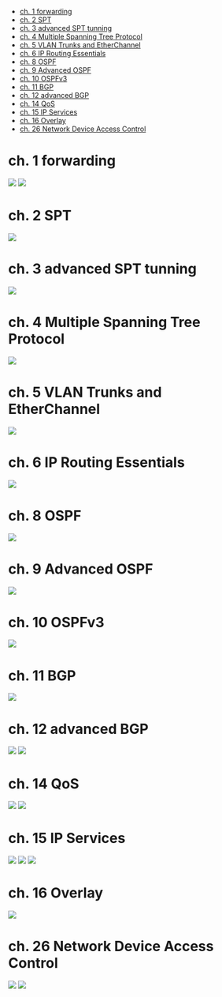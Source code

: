 - [ch. 1 forwarding](#ch-1-forwarding)
- [ch. 2 SPT](#ch-2-spt)
- [ch. 3 advanced SPT tunning](#ch-3-advanced-spt-tunning)
- [ch. 4 Multiple Spanning Tree Protocol](#ch-4-multiple-spanning-tree-protocol)
- [ch. 5 VLAN Trunks and EtherChannel](#ch-5-vlan-trunks-and-etherchannel)
- [ch. 6 IP Routing Essentials](#ch-6-ip-routing-essentials)
- [ch. 8 OSPF](#ch-8-ospf)
- [ch. 9 Advanced OSPF](#ch-9-advanced-ospf)
- [ch. 10 OSPFv3](#ch-10-ospfv3)
- [ch. 11 BGP](#ch-11-bgp)
- [ch. 12 advanced BGP](#ch-12-advanced-bgp)
- [ch. 14 QoS](#ch-14-qos)
- [ch. 15 IP Services](#ch-15-ip-services)
- [ch. 16 Overlay](#ch-16-overlay)
- [ch. 26 Network Device Access Control](#ch-26-network-device-access-control)

# ch. 1 forwarding

![](img/2024-09-19-06-59-35.png)
![](img/2024-09-19-06-59-55.png)

# ch. 2 SPT

![](img/2024-09-20-15-59-26.png)

# ch. 3 advanced SPT tunning

![](img/2024-09-21-13-04-05.png)

# ch. 4 Multiple Spanning Tree Protocol

![](img/2024-10-01-11-48-10.png)

# ch. 5 VLAN Trunks and EtherChannel

![](img/2024-10-01-15-19-50.png)

# ch. 6 IP Routing Essentials

![](img/2024-10-15-16-05-16.png)

# ch. 8 OSPF

![](img/2024-10-17-10-40-03.png)

# ch. 9 Advanced OSPF

![](img/2024-10-18-10-55-41.png)

# ch. 10 OSPFv3

![](img/2024-10-18-12-19-16.png)

# ch. 11 BGP

![](img/2024-10-22-11-31-17.png)

# ch. 12 advanced BGP

![](img/2024-10-23-10-45-15.png)
![](img/2024-10-23-10-45-32.png)

# ch. 14 QoS

![](img/2024-10-30-11-08-57.png)
![](img/2024-10-30-11-09-23.png)

# ch. 15 IP Services

![](img/2024-10-31-16-47-43.png)
![](img/2024-10-31-16-48-34.png)
![](img/2024-10-31-16-49-00.png)

# ch. 16 Overlay

![](img/2024-11-07-16-32-56.png)

# ch. 26 Network Device Access Control

![](img/2024-12-05-14-14-42.png)
![](img/2024-12-05-14-16-42.png)
